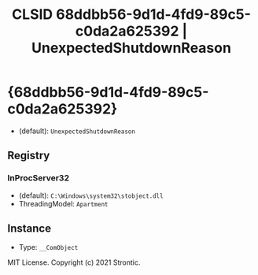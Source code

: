 ﻿---
title: "CLSID 68ddbb56-9d1d-4fd9-89c5-c0da2a625392 | UnexpectedShutdownReason"
excerpt: What is COM-Object CLSID 68ddbb56-9d1d-4fd9-89c5-c0da2a625392?
---

# {68ddbb56-9d1d-4fd9-89c5-c0da2a625392}

* (default): `UnexpectedShutdownReason`

## Registry


### InProcServer32

* (default): `C:\Windows\system32\stobject.dll`
* ThreadingModel: `Apartment`

## Instance

* Type: `__ComObject`

MIT License. Copyright (c) 2021 Strontic.


